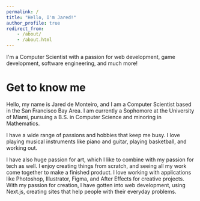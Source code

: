 ```yaml
---
permalink: /
title: "Hello, I'm Jared!"
author_profile: true
redirect_from:
    - /about/
    - /about.html
---
```


I'm a Computer Scientist with a passion for web development, game development, software engineering, and much more!

# Get to know me

Hello, my name is Jared de Monteiro, and I am a Computer Scientist based in the San Francisco Bay Area. I am currently a Sophomore at the University of Miami, pursuing a B.S. in Computer Science and minoring in Mathematics.

I have a wide range of passions and hobbies that keep me busy. I love playing musical instruments like piano and guitar, playing basketball, and working out.

I have also huge passion for art, which I like to combine with my passion for tech as well. I enjoy creating things from scratch, and seeing all my work come together to make a finished product. I love working with applications like Photoshop, Illustrator, Figma, and After Effects for creative projects. With my passion for creation, I have gotten into web development, using Next.js, creating sites that help people with their everyday problems.
